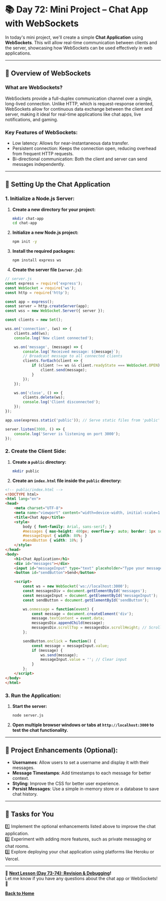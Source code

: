 # **📚 Day 72: Mini Project – Chat App with WebSockets**  

In today's mini project, we'll create a simple **Chat Application** using **WebSockets**. This will allow real-time communication between clients and the server, showcasing how WebSockets can be used effectively in web applications.

---

## **🔹 Overview of WebSockets**  

### **What are WebSockets?**  
WebSockets provide a full-duplex communication channel over a single, long-lived connection. Unlike HTTP, which is request-response oriented, WebSockets allow for continuous data exchange between the client and server, making it ideal for real-time applications like chat apps, live notifications, and gaming.

### **Key Features of WebSockets:**
- Low latency: Allows for near-instantaneous data transfer.
- Persistent connection: Keeps the connection open, reducing overhead from frequent HTTP requests.
- Bi-directional communication: Both the client and server can send messages independently.

---

## **🔹 Setting Up the Chat Application**  

### **1. Initialize a Node.js Server:**

1. **Create a new directory for your project:**
   ```bash
   mkdir chat-app
   cd chat-app
   ```

2. **Initialize a new Node.js project:**
   ```bash
   npm init -y
   ```

3. **Install the required packages:**
   ```bash
   npm install express ws
   ```

4. **Create the server file (`server.js`):**

```js
// server.js
const express = require('express');
const WebSocket = require('ws');
const http = require('http');

const app = express();
const server = http.createServer(app);
const wss = new WebSocket.Server({ server });

const clients = new Set();

wss.on('connection', (ws) => {
    clients.add(ws);
    console.log('New client connected');

    ws.on('message', (message) => {
        console.log(`Received message: ${message}`);
        // Broadcast message to all connected clients
        clients.forEach(client => {
            if (client !== ws && client.readyState === WebSocket.OPEN) {
                client.send(message);
            }
        });
    });

    ws.on('close', () => {
        clients.delete(ws);
        console.log('Client disconnected');
    });
});

app.use(express.static('public')); // Serve static files from 'public' directory

server.listen(3000, () => {
    console.log('Server is listening on port 3000');
});
```

### **2. Create the Client Side:**

1. **Create a `public` directory:**
   ```bash
   mkdir public
   ```

2. **Create an `index.html` file inside the `public` directory:**

```html
<!-- public/index.html -->
<!DOCTYPE html>
<html lang="en">
<head>
    <meta charset="UTF-8">
    <meta name="viewport" content="width=device-width, initial-scale=1.0">
    <title>Chat App</title>
    <style>
        body { font-family: Arial, sans-serif; }
        #messages { max-height: 400px; overflow-y: auto; border: 1px solid #ccc; margin-bottom: 10px; }
        #messageInput { width: 80%; }
        #sendButton { width: 18%; }
    </style>
</head>
<body>
    <h1>Chat Application</h1>
    <div id="messages"></div>
    <input id="messageInput" type="text" placeholder="Type your message..." />
    <button id="sendButton">Send</button>

    <script>
        const ws = new WebSocket('ws://localhost:3000');
        const messagesDiv = document.getElementById('messages');
        const messageInput = document.getElementById('messageInput');
        const sendButton = document.getElementById('sendButton');

        ws.onmessage = function(event) {
            const message = document.createElement('div');
            message.textContent = event.data;
            messagesDiv.appendChild(message);
            messagesDiv.scrollTop = messagesDiv.scrollHeight; // Scroll to the bottom
        };

        sendButton.onclick = function() {
            const message = messageInput.value;
            if (message) {
                ws.send(message);
                messageInput.value = ''; // Clear input
            }
        };
    </script>
</body>
</html>
```

### **3. Run the Application:**

1. **Start the server:**
   ```bash
   node server.js
   ```

2. **Open multiple browser windows or tabs at `http://localhost:3000` to test the chat functionality.**

---

## **🔹 Project Enhancements (Optional):**
- **Usernames**: Allow users to set a username and display it with their messages.
- **Message Timestamps**: Add timestamps to each message for better context.
- **Styling**: Improve the CSS for better user experience.
- **Persist Messages**: Use a simple in-memory store or a database to save chat history.

---

## **📝 Tasks for You**  
1️⃣ Implement the optional enhancements listed above to improve the chat application.  
2️⃣ Experiment with adding more features, such as private messaging or chat rooms.  
3️⃣ Explore deploying your chat application using platforms like Heroku or Vercel.

---

🎯 **[Next Lesson (Day 73-74): Revision & Debugging](../day_73-74/README.md)!**  
Let me know if you have any questions about the chat app or WebSockets! 🚀

[**Back to Home**](../../../README.md)